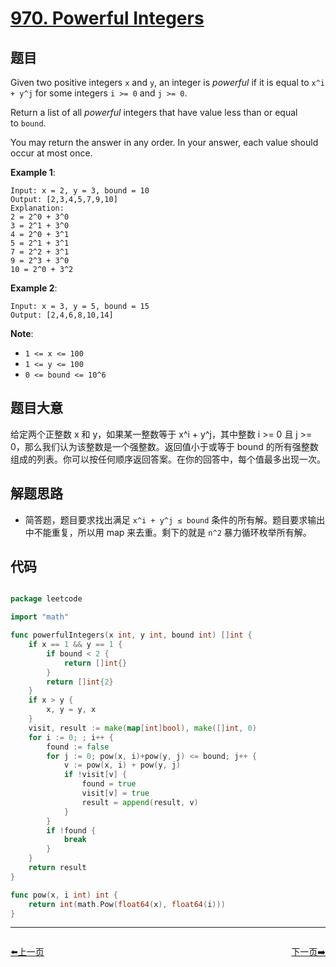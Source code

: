 # [970. Powerful Integers](https://leetcode.com/problems/powerful-integers/)


## 题目

Given two positive integers `x` and `y`, an integer is *powerful* if it is equal to `x^i + y^j` for some integers `i >= 0` and `j >= 0`.

Return a list of all *powerful* integers that have value less than or equal to `bound`.

You may return the answer in any order. In your answer, each value should occur at most once.

**Example 1**:

    Input: x = 2, y = 3, bound = 10
    Output: [2,3,4,5,7,9,10]
    Explanation: 
    2 = 2^0 + 3^0
    3 = 2^1 + 3^0
    4 = 2^0 + 3^1
    5 = 2^1 + 3^1
    7 = 2^2 + 3^1
    9 = 2^3 + 3^0
    10 = 2^0 + 3^2

**Example 2**:

    Input: x = 3, y = 5, bound = 15
    Output: [2,4,6,8,10,14]

**Note**:

- `1 <= x <= 100`
- `1 <= y <= 100`
- `0 <= bound <= 10^6`


## 题目大意

给定两个正整数 x 和 y，如果某一整数等于 x^i + y^j，其中整数 i >= 0 且 j >= 0，那么我们认为该整数是一个强整数。返回值小于或等于 bound 的所有强整数组成的列表。你可以按任何顺序返回答案。在你的回答中，每个值最多出现一次。


## 解题思路


- 简答题，题目要求找出满足 `x^i + y^j ≤ bound` 条件的所有解。题目要求输出中不能重复，所以用 map 来去重。剩下的就是 `n^2` 暴力循环枚举所有解。


## 代码

```go

package leetcode

import "math"

func powerfulIntegers(x int, y int, bound int) []int {
	if x == 1 && y == 1 {
		if bound < 2 {
			return []int{}
		}
		return []int{2}
	}
	if x > y {
		x, y = y, x
	}
	visit, result := make(map[int]bool), make([]int, 0)
	for i := 0; ; i++ {
		found := false
		for j := 0; pow(x, i)+pow(y, j) <= bound; j++ {
			v := pow(x, i) + pow(y, j)
			if !visit[v] {
				found = true
				visit[v] = true
				result = append(result, v)
			}
		}
		if !found {
			break
		}
	}
	return result
}

func pow(x, i int) int {
	return int(math.Pow(float64(x), float64(i)))
}

```


----------------------------------------------
<div style="display: flex;justify-content: space-between;align-items: center;">
<p><a href="https://books.halfrost.com/leetcode/ChapterFour/0900~0999/0969.Pancake-Sorting/">⬅️上一页</a></p>
<p><a href="https://books.halfrost.com/leetcode/ChapterFour/0900~0999/0973.K-Closest-Points-to-Origin/">下一页➡️</a></p>
</div>

